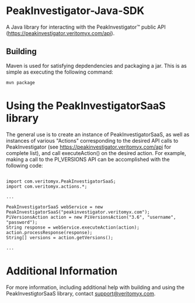 # PeakInvestigator-Java-SDK

A Java library for interacting with the PeakInvestigator™ public API (https://peakinvestigator.veritomyx.com/api).

## Building

Maven is used for satisfying depdendencies and packaging a jar. This is as simple as executing the following command:

```
mvn package
```

# Using the PeakInvestigatorSaaS library

The general use is to create an instance of PeakInvestigatorSaaS, as well as instances of various "Actions" corresponding 
to the desired API calls to PeakInvestigator (see https://peakinvestigator.veritomyx.com/api for complete list), and call 
executeAction() on the desired action. For example, making a call to the PI_VERSIONS API can be accomplished 
with the following code:

```

import com.veritomyx.PeakInvestigatorSaaS;
import com.veritomyx.actions.*;

...

PeakInvestigatorSaaS webService = new PeakInvestigatorSaaS("peakinvestigator.veritomyx.com");
PiVersionsAction action = new PiVersionsAction("3.6", "username", "password");
String response = webService.executeAction(action);
action.processResponse(response);
String[] versions = action.getVersions();

...

```

# Additional Information

For more information, including additional help with building and using the PeakInvestigtorSaaS library, contact support@veritomyx.com.
